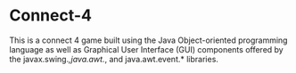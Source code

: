 # Connect-4
  This is a connect 4 game built using the Java Object-oriented programming language as well as Graphical User Interface (GUI) components offered by the javax.swing.*,java.awt.*, and java.awt.event.* libraries.
